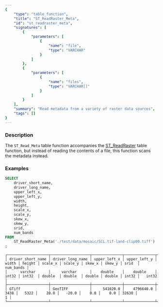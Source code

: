 ```yaml
---
{
    "type": "table_function",
    "title": "ST_ReadRaster_Meta",
    "id": "st_readraster_meta",
    "signatures": [
        {
            "parameters": [
                {
                    "name": "file",
                    "type": "VARCHAR"
                }
            ]
        },
        {
            "parameters": [
                {
                    "name": "files",
                    "type": "VARCHAR[]"
                }
            ]
        }
    ],
    "summary": "Read metadata from a variety of raster data sources",
    "tags": []
}
---
```


### Description

The `ST_Read_Meta` table function accompanies the [ST_ReadRaster](#st_readraster) table function, but instead of reading the contents of a file, this function scans the metadata instead.

### Examples

```sql
SELECT
	driver_short_name,
	driver_long_name,
	upper_left_x,
	upper_left_y,
	width,
	height,
	scale_x,
	scale_y,
	skew_x,
	skew_y,
	srid,
	num_bands
FROM
	ST_ReadRaster_Meta('./test/data/mosaic/SCL.tif-land-clip00.tiff')
;
```

```
┌───────────────────┬──────────────────┬──────────────┬──────────────┬───────┬────────┬─────────┬─────────┬────────┬────────┬───────┬───────────┐
│ driver_short_name │ driver_long_name │ upper_left_x │ upper_left_y │ width │ height │ scale_x │ scale_y │ skew_x │ skew_y │ srid  │ num_bands │
│      varchar      │     varchar      │    double    │    double    │ int32 │ int32  │ double  │ double  │ double │ double │ int32 │   int32   │
├───────────────────┼──────────────────┼──────────────┼──────────────┼───────┼────────┼─────────┼─────────┼────────┼────────┼───────┼───────────┤
│ GTiff             │ GeoTIFF          │     541020.0 │    4796640.0 │  3438 │   5322 │    20.0 │   -20.0 │    0.0 │    0.0 │ 32630 │         1 │
└───────────────────┴──────────────────┴──────────────┴──────────────┴───────┴────────┴─────────┴─────────┴────────┴────────┴───────┴───────────┘

```
